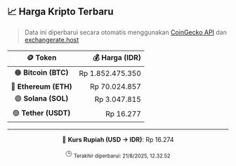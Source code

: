 

<!-- HARGA_KRIPTO -->
## 📈 Harga Kripto Terbaru

> Data ini diperbarui secara otomatis menggunakan [CoinGecko API](https://www.coingecko.com/) dan [exchangerate.host](https://exchangerate.host/)

<div align="center">

| 🪙 Token | 💰 Harga (IDR) |
|:------:|---------------:|
| 🟠 **Bitcoin (BTC)**   | Rp 1.852.475.350 |
| 🔵 **Ethereum (ETH)**  | Rp 70.024.857 |
| 🟣 **Solana (SOL)**    | Rp 3.047.815 |
| 🟢 **Tether (USDT)**   | Rp 16.277 |

---

💱 **Kurs Rupiah (USD → IDR)**: Rp 16.274

🕒 <sub>Terakhir diperbarui: 21/8/2025, 12.32.52</sub>

</div>
<!-- /HARGA_KRIPTO -->